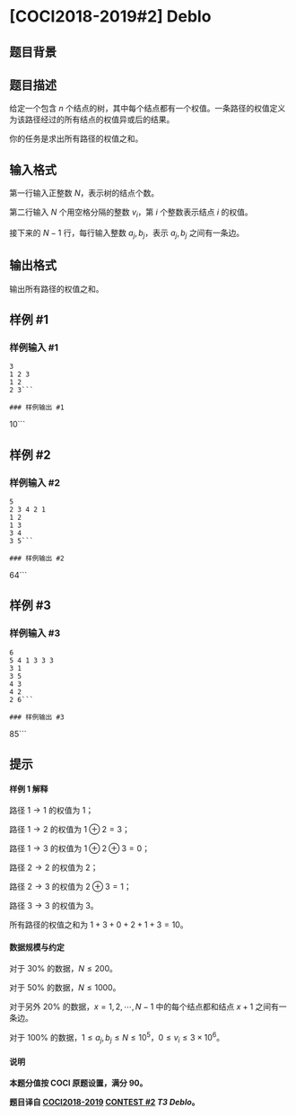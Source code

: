 # [COCI2018-2019#2] Deblo

## 题目背景



## 题目描述

给定一个包含 $n$ 个结点的树，其中每个结点都有一个权值。一条路径的权值定义为该路径经过的所有结点的权值异或后的结果。

你的任务是求出所有路径的权值之和。

## 输入格式

第一行输入正整数 $N$，表示树的结点个数。

第二行输入 $N$ 个用空格分隔的整数 $v_i$，第 $i$ 个整数表示结点 $i$ 的权值。

接下来的 $N-1$ 行，每行输入整数 $a_j,b_j$，表示 $a_j,b_j$ 之间有一条边。

## 输出格式

输出所有路径的权值之和。

## 样例 #1

### 样例输入 #1
```
3
1 2 3
1 2
2 3```

### 样例输出 #1

```
10```

## 样例 #2

### 样例输入 #2
```
5
2 3 4 2 1
1 2
1 3
3 4
3 5```

### 样例输出 #2

```
64```

## 样例 #3

### 样例输入 #3
```
6
5 4 1 3 3 3
3 1
3 5
4 3
4 2
2 6```

### 样例输出 #3

```
85```

## 提示

#### 样例 1 解释

路径 $1 \to 1$ 的权值为 $1$；

路径 $1 \to 2$ 的权值为 $1⊕2=3$；

路径 $1 \to 3$ 的权值为 $1⊕2⊕3=0$；

路径 $2 \to 2$ 的权值为 $2$；

路径 $2 \to 3$ 的权值为 $2⊕3=1$；

路径 $3 \to 3$ 的权值为 $3$。

所有路径的权值之和为 $1+3+0+2+1+3=10$。

#### 数据规模与约定

对于 $30\%$ 的数据，$N \le 200$。

对于 $50\%$ 的数据，$N \le 1000$。

对于另外 $20\%$ 的数据，$x=1,2,\cdots,N-1$ 中的每个结点都和结点 $x+1$ 之间有一条边。

对于 $100\%$ 的数据，$1 \le a_j,b_j \le N \le 10^5$，$0 \le v_i \le 3 \times 10^6$。

#### 说明

**本题分值按 COCI 原题设置，满分 $90$。**

**题目译自 [COCI2018-2019](https://hsin.hr/coci/archive/2018_2019/) [CONTEST #2](https://hsin.hr/coci/archive/2018_2019/contest2_tasks.pdf)  _T3 Deblo_。**
